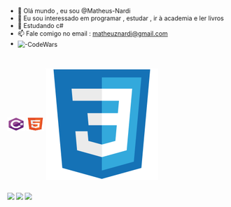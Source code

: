 - 👋 Olá mundo , eu sou @Matheus-Nardi
- 👀 Eu sou interessado em programar , estudar , ir à academia e ler livros 
- 🌱 Estudando c# 
- 📫 Fale comigo no email : matheuznardi@gmail.com
- <img align="center" alt="-CodeWars" height="30" width="40" src="https://www.codewars.com/users/Matheus-Nardi/badges/large">
##
<div style="display: inline_block"><br>
 <img align="center" alt="-Csharp" height="30" width="40" src="https://raw.githubusercontent.com/devicons/devicon/master/icons/csharp/csharp-original.svg">
 <img align="center" alt="-HTML" height="30" width="40" src="https://raw.githubusercontent.com/devicons/devicon/master/icons/html5/html5-original.svg">
 <img align="center" alt="-CSS" height="auto" width="auto" src="https://raw.githubusercontent.com/devicons/devicon/master/icons/css3/css3-original.svg">
 
</div>

##
 <a href = "matheuznardi@gmail.com"><img src="https://img.shields.io/badge/-Gmail-%23333?style=for-the-badge&logo=gmail&logoColor=white" target="_blank"></a>
 <a href="https://instagram.com/matheus_nardii" target="_blank"><img src="https://img.shields.io/badge/-Instagram-%23E4405F?style=for-the-badge&logo=instagram&logoColor=white" target="_blank"></a>
 <a href="https://www.linkedin.com/in/matheus-nardi-038169281" target="_blank"><img src="https://img.shields.io/badge/-LinkedIn-%230077B5?style=for-the-badge&logo=linkedin&logoColor=white" target="_blank"></a>


